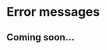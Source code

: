 <a name="error-messages"></a>
# Error messages

<a name="error-messages-coming-soon"></a>
## Coming soon...
